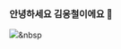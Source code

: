 ### 안녕하세요 김응철이에요 👋

<img src="https://img.shields.io/badge/Python-3766AB?style=flat-square&logo=Python&logoColor=white"/></a>&nbsp 

<!--
**zbqlr456/zbqlr456** is a ✨ _special_ ✨ repository because its `README.md` (this file) appears on your GitHub profile.

Here are some ideas to get you started:

- 🔭 I’m currently working on ...
- 🌱 I’m currently learning ...
- 👯 I’m looking to collaborate on ...
- 🤔 I’m looking for help with ...
- 💬 Ask me about ...
- 📫 How to reach me: ...
- 😄 Pronouns: ...
- ⚡ Fun fact: ...
-->
